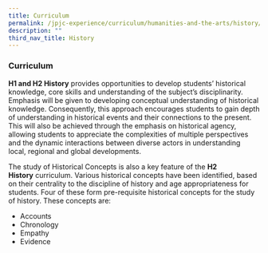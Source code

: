 ```yaml
---
title: Curriculum
permalink: /jpjc-experience/curriculum/humanities-and-the-arts/history/curriculum/
description: ""
third_nav_title: History
---
```

### **Curriculum**
**H1 and H2 History** provides opportunities to develop students’ historical knowledge, core skills and understanding of the subject’s disciplinarity. Emphasis will be given to developing conceptual understanding of historical knowledge. Consequently, this approach encourages students to gain depth of understanding in historical events and their connections to the present. This will also be achieved through the emphasis on historical agency, allowing students to appreciate the complexities of multiple perspectives and the dynamic interactions between diverse actors in understanding local, regional and global developments.

The study of Historical Concepts is also a key feature of the **H2 History** curriculum. Various historical concepts have been identified, based on their centrality to the discipline of history and age appropriateness for students. Four of these form pre-requisite historical concepts for the study of history. These concepts are:

*   Accounts
*   Chronology
*   Empathy
*   Evidence